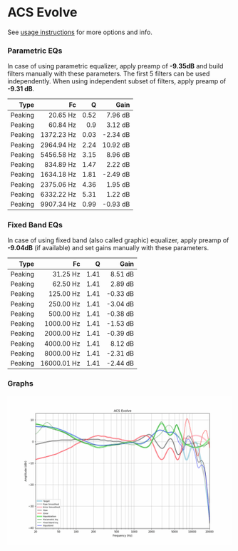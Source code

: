 # ACS Evolve
See [usage instructions](https://github.com/jaakkopasanen/AutoEq#usage) for more options and info.

### Parametric EQs
In case of using parametric equalizer, apply preamp of **-9.35dB** and build filters manually
with these parameters. The first 5 filters can be used independently.
When using independent subset of filters, apply preamp of **-9.31 dB**.

| Type    | Fc         |    Q | Gain     |
|--------:|-----------:|-----:|---------:|
| Peaking | 20.65 Hz   | 0.52 | 7.96 dB  |
| Peaking | 60.84 Hz   | 0.9  | 3.12 dB  |
| Peaking | 1372.23 Hz | 0.03 | -2.34 dB |
| Peaking | 2964.94 Hz | 2.24 | 10.92 dB |
| Peaking | 5456.58 Hz | 3.15 | 8.96 dB  |
| Peaking | 834.89 Hz  | 1.47 | 2.22 dB  |
| Peaking | 1634.18 Hz | 1.81 | -2.49 dB |
| Peaking | 2375.06 Hz | 4.36 | 1.95 dB  |
| Peaking | 6332.22 Hz | 5.31 | 1.22 dB  |
| Peaking | 9907.34 Hz | 0.99 | -0.93 dB |

### Fixed Band EQs
In case of using fixed band (also called graphic) equalizer, apply preamp of **-9.04dB**
(if available) and set gains manually with these parameters.

| Type    | Fc          |    Q | Gain     |
|--------:|------------:|-----:|---------:|
| Peaking | 31.25 Hz    | 1.41 | 8.51 dB  |
| Peaking | 62.50 Hz    | 1.41 | 2.89 dB  |
| Peaking | 125.00 Hz   | 1.41 | -0.33 dB |
| Peaking | 250.00 Hz   | 1.41 | -3.04 dB |
| Peaking | 500.00 Hz   | 1.41 | -0.38 dB |
| Peaking | 1000.00 Hz  | 1.41 | -1.53 dB |
| Peaking | 2000.00 Hz  | 1.41 | -0.39 dB |
| Peaking | 4000.00 Hz  | 1.41 | 8.12 dB  |
| Peaking | 8000.00 Hz  | 1.41 | -2.31 dB |
| Peaking | 16000.01 Hz | 1.41 | -2.44 dB |

### Graphs
![](./ACS%20Evolve.png)